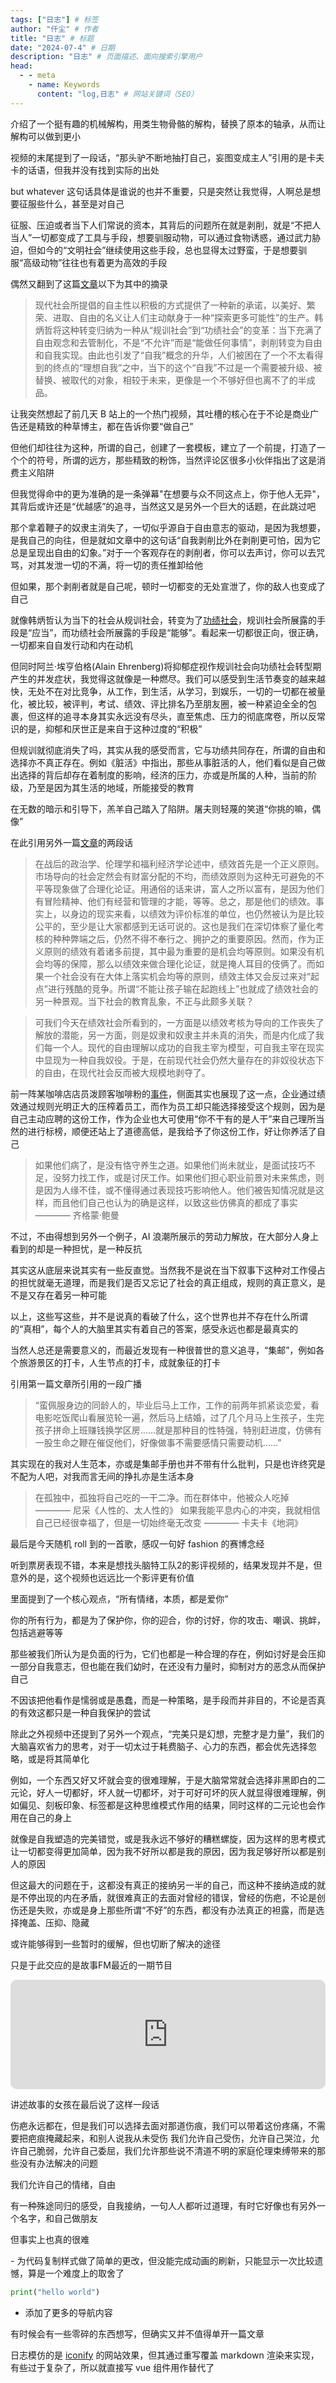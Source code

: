 ```yaml
---
tags: ["日志"] # 标签
author: "仟尘" # 作者
title: "日志" # 标题
date: "2024-07-4" # 日期
description: "日志" # 页面描述、面向搜索引擎用户
head:
  - - meta
    - name: Keywords
      content: "log,日志" # 网站关键词（SEO）
---
```

<script setup>
import Log from "@theme/vue/log.vue";
</script>

<Log title="碎片-自我剥削" date="2024/7/11" />

<billbill id="BV1SM4m127CH"/>

介绍了一个挺有趣的机械解构，用类生物骨骼的解构，替换了原本的轴承，从而让解构可以做到更小

<Log title="碎片-自我剥削" date="2024/7/10" />
<billbill id="BV1eE421A7Nu"/>
视频的末尾提到了一段话，“那头驴不断地抽打自己，妄图变成主人”引用的是卡夫卡的话语，但我并没有找到实际的出处

but whatever 这句话具体是谁说的也并不重要，只是突然让我觉得，人啊总是想要征服些什么，甚至是对自己

征服、压迫或者当下人们常说的资本，其背后的问题所在就是剥削，就是“不把人当人”一切都变成了工具与手段，想要驯服动物，可以通过食物诱惑，通过武力胁迫，但如今的“文明社会”继续使用这些手段，总也显得太过野蛮，于是想要驯服“高级动物”往往也有着更为高效的手段

偶然又翻到了这篇[文章](https://www.douban.com/note/796968974/?_i=0613010Y2TPrGN)以下为其中的摘录

> 现代社会所提倡的自主性以积极的方式提供了一种新的承诺，以美好、繁荣、进取、自由的名义让人们主动献身于一种“探索更多可能性”的生产。韩炳哲将这种转变归纳为一种从“规训社会”到“功绩社会”的变革：当下充满了自由观念和去管制化，不是“不允许”而是“能做任何事情”，剥削转变为自由和自我实现。由此也引发了“自我”概念的升华，人们被困在了一个不太看得到的终点的“理想自我”之中，当下的这个“自我”不过是一个需要被升级、被替换、被取代的对象，相较于未来，更像是一个不够好但也离不了的半成品。

让我突然想起了前几天 B 站上的一个热门视频，其吐槽的核心在于不论是商业广告还是精致的种草博主，都在告诉你要“做自己”

但他们却往往为这种，所谓的自己，创建了一套模板，建立了一个前提，打造了一个个的符号，所谓的远方，那些精致的粉饰，当然评论区很多小伙伴指出了这是消费主义陷阱

但我觉得命中的更为准确的是一条弹幕"在想要与众不同这点上，你于他人无异"，其背后或许还是“优越感”的追寻，当然这又是另外一个巨大的话题，在此跳过吧

<billbill id="BV1Uw4m1a7H2"/>

那个拿着鞭子的奴隶主消失了，一切似乎源自于自由意志的驱动，是因为我想要，是我自己的向往，但是就如文章中的这句话“自我剥削比外在剥削更可怕，因为它总是呈现出自由的幻象。”对于一个客观存在的剥削者，你可以去声讨，你可以去咒骂，对其发泄一切的不满，将一切的责任推卸给他

但如果，那个剥削者就是自己呢，顿时一切都变的无处宣泄了，你的敌人也变成了自己

就像韩炳哲认为当下的社会从规训社会，转变为了[功绩社会](https://ptext.nju.edu.cn/bd/1e/c13164a638238/page.htm)，规训社会所展露的手段是“应当”，而功绩社会所展露的手段是“能够”。看起来一切都很正向，很正确，一切都来自自发行动和内在动机

但同时阿兰·埃亨伯格(Alain Ehrenberg)将抑郁症视作规训社会向功绩社会转型期产生的并发症状，我觉得这就像是一种燃尽。我们可以感受到生活节奏变的越来越快，无处不在对比竞争，从工作，到生活，从学习，到娱乐，一切的一切都在被量化，被比较，被评判，考试、绩效、评比排名乃至朋友圈，被一种紧迫全全的包裹，但这样的追寻本身其实永远没有尽头，直至焦虑、压力的彻底席卷，所以反常识的是，抑郁和厌世正是来自于这种过度的“积极”

但规训就彻底消失了吗，其实从我的感受而言，它与功绩共同存在，所谓的自由和选择亦不真正存在。例如《脏活》中指出，那些从事脏活的人，他们看似是自己做出选择的背后却存在着制度的影响，经济的压力，亦或是所属的人种，当前的阶级，乃至是因为其生活的地域，所能接受的教育

在无数的暗示和引导下，羔羊自己踏入了陷阱。屠夫则轻蔑的笑道“你挑的嘛，偶像”

在此引用另外一篇[文章](https://www.thepaper.cn/newsDetail_forward_20127005)的两段话

> 在战后的政治学、伦理学和福利经济学论述中，绩效首先是一个正义原则。市场导向的社会定然会有财富分配的不均，而绩效原则为这种无可避免的不平等现象做了合理化论证。用通俗的话来讲，富人之所以富有，是因为他们有冒险精神、他们有经营和管理的才能，等等。总之，那是他们的绩效。事实上，以身边的现实来看，以绩效为评价标准的单位，也仍然被认为是比较公平的，至少是让大家都感到无话可说的。这也是我们在深切体察了量化考核的种种弊端之后，仍然不得不奉行之、拥护之的重要原因。然而，作为正义原则的绩效有着诸多前提，其中最为重要的是机会均等原则。如果没有机会均等的保障，那么以绩效来做合理化论证，就是掩人耳目的伎俩了。而如果一个社会没有在大体上落实机会均等的原则，绩效主体又会反过来对“起点”进行残酷的竞争。所谓“不能让孩子输在起跑线上”也就成了绩效社会的另一种景观。当下社会的教育乱象，不正与此颇多关联？

> 可我们今天在绩效社会所看到的，一方面是以绩效考核为导向的工作丧失了解放的潜能，另一方面，则是奴隶和奴隶主并未真的消失，而是内化成了我们每一个人。现代的自由理解以成功的自我主宰为模型，可自我主宰在现实中显现为一种自我奴役。于是，在前现代社会仍然大量存在的非奴役状态下的自由，在现代社会反而被大规模地剥夺了。

前一阵某咖啡店店员泼顾客咖啡粉的[事件](https://www.zhihu.com/question/659419564)，侧面其实也展现了这一点，企业通过绩效通过规则光明正大的压榨着员工，而作为员工却只能选择接受这个规则，因为是自己主动应聘的这份工作，作为企业也大可使用“你不干有的是人干”来自己理所当然的进行标榜，顺便还站上了道德高低，是我给予了你这份工作，好让你养活了自己

> 如果他们病了，是没有恪守养生之道。如果他们尚未就业，是面试技巧不足，没努力找工作，或是讨厌工作。如果他们担心职业前景对未来焦虑，则是因为人缘不佳，或不懂得通过表现技巧影响他人。他们被告知情况就是这样，而且他们自己也认为的确是这样，以致这些仿佛真的都成了事实 ———— 齐格蒙·鲍曼

不过，不由得想到另外一个例子，AI 浪潮所展示的劳动力解放，在大部分人身上看到的却是一种担忧，是一种反抗

其实这从底层来说其实有一些反直觉。当然我不是说在当下叙事下这种对工作侵占的担忧就毫无道理，而是我们是否又忘记了社会的真正组成，规则的真正意义，是不是又存在着另一种可能

以上，这些写这些，并不是说真的看破了什么，这个世界也并不存在什么所谓的“真相”，每个人的大脑里其实有着自己的答案，感受永远也都是最真实的

当然人总还是需要意义的，而最近发现有一种很普世的意义追寻，“集邮”，例如各个旅游景区的打卡，人生节点的打卡，成就象征的打卡

引用第一篇文章所引用的一段广播
> “蛮佩服身边的同龄人的，毕业后马上工作，工作的前两年抓紧谈恋爱，看电影吃饭爬山看展览轮一遍，然后马上结婚，过了几个月马上生孩子，生完孩子拼命上班赚钱换学区房……就是那种目的性特强，特别赶进度，仿佛有一股生命之鞭在催促他们，好像做事不需要感情只需要动机……”

其实现在的我对人生范本，亦或是集邮手册也并不带有什么批判，只是也许终究是不配为人吧，对我而言无间的挣扎亦是生活本身
> 在孤独中，孤独将自己吃的一干二净。而在群体中，他被众人吃掉 ———— 尼采《人性的、太人性的》
> 如果我能平息内心的冲突，我就相信自己已经很幸福了，但是一切始终毫无改变 ———— 卡夫卡《地洞》

最后是今天随机 roll 到的一首歌，感叹一句好 fashion 的赛博念经
<music id="1863265708" type="song" />

<Log title="碎片-自我接纳" date="2024/7/8" />
听到票房表现不错，本来是想找头脑特工队2的影评视频的，结果发现并不是，但意外的是，这个视频也远远比一个影评更有价值

<billbill id="BV1Qn4y1X7ZP"/>

里面提到了一个核心观点，“所有情绪，本质，都是爱你”

你的所有行为，都是为了保护你，你的迎合，你的讨好，你的攻击、嘲讽、挑衅，包括逃避等等

那些被我们所认为是负面的行为，它们也都是一种合理的存在，例如讨好是会压抑一部分自我意志，但也能在我们幼时，在还没有力量时，抑制对方的恶念从而保护自己

不因该把他看作是懦弱或是愚蠢，而是一种策略，是手段而并非目的，不论是否真的有效这都只是一种自我保护的尝试

除此之外视频中还提到了另外一个观点，“完美只是幻想，完整才是力量”，我们的大脑喜欢省力的思考，对于一切太过于耗费脑子、心力的东西，都会优先选择忽略，或是将其简单化

例如，一个东西又好又坏就会变的很难理解，于是大脑常常就会选择非黑即白的二元论，好人一切都好，坏人就一切都坏，对于可好可坏的灰人就显得很难理解，例如偏见、刻板印象、标签都是这种思维模式作用的结果，同时这样的二元论也会作用在自己的身上

就像是自我塑造的完美错觉，或是我永远不够好的糟糕螺旋，因为这样的思考模式让一切都变得更加简单，因为我不好所以都是我的原因，因为我足够好所以都是别人的原因

但这最大的问题在于，这都没有真正的接纳另一半的自己，而这种不接纳造成的就是不停出现的内在矛盾，就很难真正的去面对曾经的错误，曾经的伤疤，不论是创伤还是失败，亦或是身上那些所谓“不好”的东西，都没有办法真正的袒露，而是选择掩盖、压抑、隐藏

或许能够得到一些暂时的缓解，但也切断了解决的途径

只是于此交应的是故事FM最近的一期节目

<iframe allow="autoplay *; encrypted-media *; fullscreen *; clipboard-write" frameborder="0" height="175" style="width:100%;max-width:660px;overflow:hidden;border-radius:10px;" sandbox="allow-forms allow-popups allow-same-origin allow-scripts allow-storage-access-by-user-activation allow-top-navigation-by-user-activation" src="https://embed.podcasts.apple.com/cn/podcast/e802-%E6%88%91%E5%92%8C%E5%A6%B9%E5%A6%B9%E8%A2%AB%E5%90%8C%E4%B8%80%E4%B8%AA%E4%BA%BA%E7%8C%A5%E4%BA%B5/id1256399960?i=1000661020459"></iframe>

讲述故事的女孩在最后说了这样一段话

伤疤永远都在，但是我们可以选择去面对那道伤痕，我们可以带着这份疼痛，不需要把疤痕掩藏起来，和别人说我从未受伤
我们允许自己受伤，允许自己哭泣，允许自己脆弱，允许自己委屈，我们允许那些说不清道不明的家庭伦理束缚带来的那些没有办法解决的问题

我们允许自己的情绪，自由

有一种殊途同归的感受，自我接纳，一句人人都听过道理，有时它好像也有另外一个名字，和自己做朋友

但事实上也真的很难

<Log title="更新代码复制样式" date="2024/7/7" />
- 为代码复制样式做了简单的更改，但没能完成动画的刷新，只能显示一次比较遗憾，算是一个难度上的取舍了

``` Python
print("hello world")
```

- 添加了更多的导航内容


<Log title="添加日志系统" date="2024/7/4" />


有时候会有一些零碎的东西想写，但确实又并不值得单开一篇文章

日志模仿的是 [iconify](https://iconify.design/news/2020.html) 的网站效果，但其通过重写覆盖 markdown 渲染来实现，有些过于复杂了，所以就直接写 vue 组件用作替代了